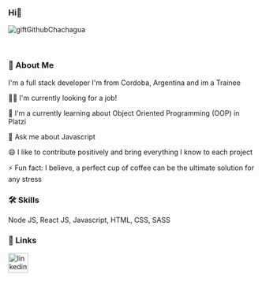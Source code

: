 ### Hi👋 

![giftGithubChachagua](https://user-images.githubusercontent.com/84291744/227402866-13c48106-b01e-44a5-a30a-622056b0933f.gif)


<br>

### 🚀 About Me
I'm a full stack developer
I'm from Cordoba, Argentina and im a Trainee

👩‍💻 I'm currently looking for a job!

🧠 I'm a currently learning about Object Oriented Programming (OOP) in Platzi

💬 Ask me about Javascript

😄 I like to contribute positively and bring everything I know to each project

⚡️ Fun fact: I believe, a perfect cup of coffee can be the ultimate solution for any stress

### 🛠 Skills
Node JS, React JS, Javascript, HTML, CSS, SASS

### 🔗 Links
[<img src='https://cdn-icons-png.flaticon.com/512/3991/3991775.png' alt='linkedin' height='40' >](https://www.linkedin.com/in/franco-chachagua-595421241/)

